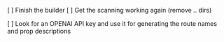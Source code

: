 [ ] Finish the builder
[ ] Get the scanning working again (remove .. dirs)

[ ] Look for an OPENAI API key and use it for generating the route names and prop descriptions
